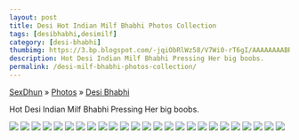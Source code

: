 ```yaml
---
layout: post
title: Desi Hot Indian Milf Bhabhi Photos Collection
tags: [desibhabhi,desimilf]
category: [desi-bhabhi]
thumbimg: https://3.bp.blogspot.com/-jqiObRlWz58/V7Wi0-rT6gI/AAAAAAAABRM/Em_gcb-DRwYDlOldE6CvFF4PvBPrOwUGACLcB/s200/desi-milf-bhabhi%2B%25281%2529.jpg
description: Hot Desi Indian Milf Bhabhi Pressing Her big boobs.
permalink: /desi-milf-bhabhi-photos-collection/
---
```


<div class="breadcrumb">
<span itemscope='itemscope' itemtype='http://data-vocabulary.org/Breadcrumb'><a href="/" itemprop="url"><span title="SexDhun" itemprop='title'>SexDhun</span></a></span>
<span itemscope='itemscope' itemtype='http://data-vocabulary.org/Breadcrumb'>&#187; <a href="/photos/" itemprop="url"><span title="Photos" itemprop='title'>Photos</span></a></span>
<span itemscope='itemscope' itemtype='http://data-vocabulary.org/Breadcrumb'>&#187; <a href="/photos/desi-bhabhi/" itemprop="url"><span title="Desi Bhabhi" itemprop='title'>Desi Bhabhi</span></a></span>
</div>

Hot Desi Indian Milf Bhabhi Pressing Her big boobs.

<img class="img-responsive" src="https://3.bp.blogspot.com/-jqiObRlWz58/V7Wi0-rT6gI/AAAAAAAABRM/Em_gcb-DRwYDlOldE6CvFF4PvBPrOwUGACLcB/s1600/desi-milf-bhabhi%2B%25281%2529.jpg" />
<img class="img-responsive" src="https://4.bp.blogspot.com/-yBZcxOKOi0I/V7Wi3XAQq9I/AAAAAAAABR0/Owwb8q0TmPc-xv5PJr8kiqMSkYvoMwaDwCLcB/s1600/desi-milf-bhabhi%2B%25282%2529.jpg" />
<img class="img-responsive" src="https://4.bp.blogspot.com/-cAAUJ0TwgEM/V7Wi43uL79I/AAAAAAAABSQ/5t4l1m5YzYkHslfYHxB2asWCgcsLTlAEQCLcB/s1600/desi-milf-bhabhi%2B%25283%2529.jpg" />
<img class="img-responsive" src="https://4.bp.blogspot.com/-KJ0fOxJ9gH0/V7Wi5slRPRI/AAAAAAAABSc/JcXbiWD1co0B6A96Fy226x-y1qNcM_hCgCLcB/s1600/desi-milf-bhabhi%2B%25284%2529.jpg" />
<img class="img-responsive" src="https://4.bp.blogspot.com/-xITYE87WM_s/V7Wi5txLAMI/AAAAAAAABSU/lsUbUyveshovIaBLDyDARD6r2AaG8q6JgCLcB/s1600/desi-milf-bhabhi%2B%25285%2529.jpg" />
<img class="img-responsive" src="https://2.bp.blogspot.com/-2Y6g4fFHLV4/V7Wi5p3XydI/AAAAAAAABSY/mFAgbeGAXOsV9z1zavM1Sv7oZUQWUNz0wCLcB/s1600/desi-milf-bhabhi%2B%25286%2529.jpg" />
<img class="img-responsive" src="https://1.bp.blogspot.com/-V1-Z3cDhDr4/V7Wi6TO3JOI/AAAAAAAABSg/vNCK3FCVyJQ2umeLpqDej2YUNDxnhGXrgCLcB/s1600/desi-milf-bhabhi%2B%25287%2529.jpg" />
<img class="img-responsive" src="https://3.bp.blogspot.com/-ydVFEc5H-Hc/V7Wi6WAjS3I/AAAAAAAABSk/QkBslPdQRLUmW_ZZz-qkaOGTbux192engCLcB/s1600/desi-milf-bhabhi%2B%25288%2529.jpg" />
<img class="img-responsive" src="https://3.bp.blogspot.com/-9Bov0pfZRek/V7Wi6VFKQ7I/AAAAAAAABSo/jFAD2wAiY6M358gacCpOXoKRVAVAueZ5ACLcB/s1600/desi-milf-bhabhi%2B%25289%2529.jpg" />
<img class="img-responsive" src="https://3.bp.blogspot.com/-E01DOqtnGhM/V7Wi0y67clI/AAAAAAAABRQ/_5rxArTdv2YDGZDpjen6iZDdgd4rFCaCwCLcB/s1600/desi-milf-bhabhi%2B%252810%2529.jpg" />
<img class="img-responsive" src="https://3.bp.blogspot.com/-970zE-OCsjU/V7Wi0ytHWRI/AAAAAAAABRI/h7Ce_s_VKqMi5asgnNBYkkR6lBF_75ANgCLcB/s1600/desi-milf-bhabhi%2B%252811%2529.jpg" />
<img class="img-responsive" src="https://4.bp.blogspot.com/-h_RdpIvI-rQ/V7Wi1bktqHI/AAAAAAAABRU/GNZdMFIKwYc_nfVoQoMcVEz9Kdp3mMyYwCLcB/s1600/desi-milf-bhabhi%2B%252812%2529.jpg" />
<img class="img-responsive" src="https://2.bp.blogspot.com/-4-cBELFj49M/V7Wi1gsENKI/AAAAAAAABRY/XyuoUqBT4okrEjGsBiCn2t8E20x1byS8wCLcB/s1600/desi-milf-bhabhi%2B%252813%2529.jpg" />
<img class="img-responsive" src="https://4.bp.blogspot.com/-Bo00zNvNCQA/V7Wi105ebpI/AAAAAAAABRc/rN969LKEmIUqQp4AvSQi4N_o9ZsgSeDPgCLcB/s1600/desi-milf-bhabhi%2B%252814%2529.jpg" />
<img class="img-responsive" src="https://1.bp.blogspot.com/-KPLhhniKHKU/V7Wi2X3pgdI/AAAAAAAABRg/ElLt2nbIx2Ysyp5LkCP8Q8Fy_g79Y9CsQCLcB/s1600/desi-milf-bhabhi%2B%252815%2529.jpg" />
<img class="img-responsive" src="https://1.bp.blogspot.com/-ai-Yu-gSy0U/V7Wi2cYlU3I/AAAAAAAABRk/QHMjcgtL5gIzhPQnrZfUXF2bcxBBW-b2wCLcB/s1600/desi-milf-bhabhi%2B%252816%2529.jpg" />
<img class="img-responsive" src="https://2.bp.blogspot.com/-caOrIbrpPcc/V7Wi2u6IczI/AAAAAAAABRo/bYhxy2htME0hVow_52d7jQ8K5GZnZ7POgCLcB/s1600/desi-milf-bhabhi%2B%252817%2529.jpg" />
<img class="img-responsive" src="https://3.bp.blogspot.com/-pWoqCGIYy-s/V7Wi21AqlDI/AAAAAAAABRs/MEuBaWEic00D4wr0S-8V4zA0IUaMzn-4QCLcB/s1600/desi-milf-bhabhi%2B%252818%2529.jpg" />
<img class="img-responsive" src="https://3.bp.blogspot.com/-aA5_vtUkt9Q/V7Wi3YVsO0I/AAAAAAAABRw/lfgeFQyoPlAutL1TlceCULZ4VxSQ7g3JwCLcB/s1600/desi-milf-bhabhi%2B%252819%2529.jpg" />
<img class="img-responsive" src="https://3.bp.blogspot.com/-tWSb-kiKclo/V7Wi3rSAivI/AAAAAAAABR4/BrGaTXeKMN02QgDpuLKqo0ZVWwrzSvumQCLcB/s1600/desi-milf-bhabhi%2B%252820%2529.jpg" />
<img class="img-responsive" src="https://4.bp.blogspot.com/-gWOzcqCdeHA/V7Wi3wW1yKI/AAAAAAAABR8/L3Osel41y-gCHXG8SKrRKuOXuXVw5CPYACLcB/s1600/desi-milf-bhabhi%2B%252821%2529.jpg" />
<img class="img-responsive" src="https://4.bp.blogspot.com/--Lv6Ihhtj7g/V7Wi4AiQlFI/AAAAAAAABSA/7-sBetc7JWIKaOSntDLw6jBWsq4X5T1xwCLcB/s1600/desi-milf-bhabhi%2B%252822%2529.jpg" />
<img class="img-responsive" src="https://2.bp.blogspot.com/-oZHVulDaYbI/V7Wi4QN_BAI/AAAAAAAABSE/3EcgMTKbAag_Y93zOY5K97js1yfmWhzbwCLcB/s1600/desi-milf-bhabhi%2B%252823%2529.jpg" />
<img class="img-responsive" src="https://2.bp.blogspot.com/-jlA8DnQ4dSw/V7Wi4i5N1DI/AAAAAAAABSI/clSXFV1ttb8C13BHGvvpcTrJngmDMypnQCLcB/s1600/desi-milf-bhabhi%2B%252824%2529.jpg" />
<img class="img-responsive" src="https://1.bp.blogspot.com/-U0M4l2d7MpM/V7Wi45wOmtI/AAAAAAAABSM/X06ICwFGBkQOCBSjpbE_UkU8y5rDmSvjgCLcB/s1600/desi-milf-bhabhi%2B%252825%2529.jpg" />
